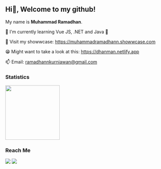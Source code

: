 ## Hi👋, Welcome to my github!

My name is **Muhammad Ramadhan**.

🎯 I'm currently learning Vue JS, .NET and Java 🤯

🔎 Visit my showwcase: https://muhammadramadhann.showwcase.com

😁 Might want to take a look at this: https://dhanman.netlify.app

📫 Email: ramadhannkurniawan@gmail.com

### Statistics  
<div align="left">
<a href="https://github.com/muhammadramadhann">
  <img height="170em" src="https://github-readme-stats-eight-theta.vercel.app/api/top-langs/?username=muhammadramadhann&layout=compact&langs_count=16&theme=dracula"/>
</a>
</div>

### Reach Me 
<p id="socialIcons">
  <a href="https://linkedin.com/in/muhammadramadhankurniawan" alt="LinkedIn">
    <img src="https://img.shields.io/badge/-LinkedIn-blue?style=flat-square&logo=linkedin" /></a>
  <a href="https://instagram.com/ramadhanman_id" alt="Instagram">
    <img src="https://img.shields.io/badge/-Instagram-E4405F?style=flat-square&logo=instagram&logoColor=white" /></a>
</p>
